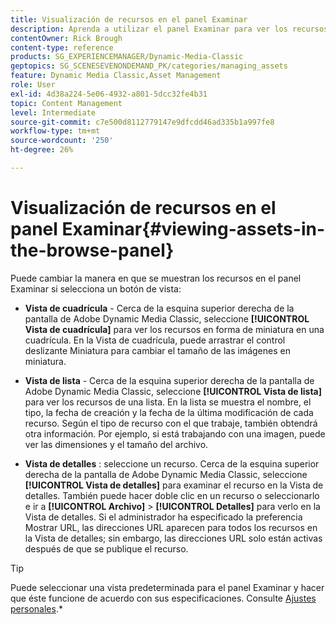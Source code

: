 ```yaml
---
title: Visualización de recursos en el panel Examinar
description: Aprenda a utilizar el panel Examinar para ver los recursos en Adobe Dynamic Media Classic.
contentOwner: Rick Brough
content-type: reference
products: SG_EXPERIENCEMANAGER/Dynamic-Media-Classic
geptopics: SG_SCENESEVENONDEMAND_PK/categories/managing_assets
feature: Dynamic Media Classic,Asset Management
role: User
exl-id: 4d38a224-5e06-4932-a801-5dcc32fe4b31
topic: Content Management
level: Intermediate
source-git-commit: c7e500d8112779147e9dfcdd46ad335b1a997fe8
workflow-type: tm+mt
source-wordcount: '250'
ht-degree: 26%

---
```


# Visualización de recursos en el panel Examinar{#viewing-assets-in-the-browse-panel}

Puede cambiar la manera en que se muestran los recursos en el panel Examinar si selecciona un botón de vista:

* **Vista de cuadrícula** - Cerca de la esquina superior derecha de la pantalla de Adobe Dynamic Media Classic, seleccione **[!UICONTROL Vista de cuadrícula]** para ver los recursos en forma de miniatura en una cuadrícula. En la Vista de cuadrícula, puede arrastrar el control deslizante Miniatura para cambiar el tamaño de las imágenes en miniatura.

* **Vista de lista** - Cerca de la esquina superior derecha de la pantalla de Adobe Dynamic Media Classic, seleccione **[!UICONTROL Vista de lista]** para ver los recursos de una lista. En la lista se muestra el nombre, el tipo, la fecha de creación y la fecha de la última modificación de cada recurso. Según el tipo de recurso con el que trabaje, también obtendrá otra información. Por ejemplo, si está trabajando con una imagen, puede ver las dimensiones y el tamaño del archivo.

* **Vista de detalles** : seleccione un recurso. Cerca de la esquina superior derecha de la pantalla de Adobe Dynamic Media Classic, seleccione **[!UICONTROL Vista de detalles]** para examinar el recurso en la Vista de detalles. También puede hacer doble clic en un recurso o seleccionarlo e ir a **[!UICONTROL Archivo]** > **[!UICONTROL Detalles]** para verlo en la Vista de detalles. Si el administrador ha especificado la preferencia Mostrar URL, las direcciones URL aparecen para todos los recursos en la Vista de detalles; sin embargo, las direcciones URL solo están activas después de que se publique el recurso.

>[!TIP]
>
>Puede seleccionar una vista predeterminada para el panel Examinar y hacer que éste funcione de acuerdo con sus especificaciones. Consulte [Ajustes personales](personal-setup.md#personal_setup).*
